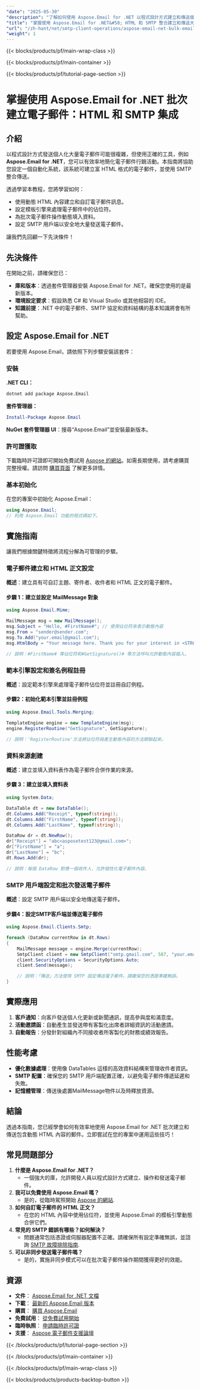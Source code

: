 ```yaml
---
"date": "2025-05-30"
"description": "了解如何使用 Aspose.Email for .NET 以程式設計方式建立和傳送個人化大量電子郵件。透過 HTML 和 SMTP 整合簡化您的電子郵件行銷活動。"
"title": "掌握使用 Aspose.Email for .NET&#58; HTML 和 SMTP 整合建立和傳送大量電子郵件"
"url": "/zh-hant/net/smtp-client-operations/aspose-email-net-bulk-email-html-smtp/"
"weight": 1
---
```


{{< blocks/products/pf/main-wrap-class >}}

{{< blocks/products/pf/main-container >}}

{{< blocks/products/pf/tutorial-page-section >}}
# 掌握使用 Aspose.Email for .NET 批次建立電子郵件：HTML 和 SMTP 集成

## 介紹

以程式設計方式發送個人化大量電子郵件可能很複雜，但使用正確的工具，例如 **Aspose.Email for .NET**，您可以有效率地簡化電子郵件行銷活動。本指南將協助您設定一個自動化系統，該系統可建立富 HTML 格式的電子郵件，並使用 SMTP 整合傳送。

透過學習本教程，您將學習如何：
- 使用動態 HTML 內容建立和自訂電子郵件訊息。
- 設定模板引擎來處理電子郵件中的佔位符。
- 為批次電子郵件操作動態填入資料。
- 設定 SMTP 用戶端以安全地大量發送電子郵件。

讓我們先回顧一下先決條件！

## 先決條件

在開始之前，請確保您已：
- **庫和版本**：透過套件管理器安裝 Aspose.Email for .NET。確保您使用的是最新版本。
- **環境設定要求**：假設熟悉 C# 和 Visual Studio 或其他相容的 IDE。
- **知識前提**：.NET 中的電子郵件、SMTP 協定和資料結構的基本知識將會有所幫助。

## 設定 Aspose.Email for .NET

若要使用 Aspose.Email，請依照下列步驟安裝該套件：

### 安裝

**.NET CLI：**

```bash
dotnet add package Aspose.Email
```

**套件管理器：**

```powershell
Install-Package Aspose.Email
```

**NuGet 套件管理器 UI**：搜尋“Aspose.Email”並安裝最新版本。

### 許可證獲取

下載臨時許可證即可開始免費試用 [Aspose 的網站](https://purchase.aspose.com/temporary-license/)。如需長期使用，請考慮購買完整授權。請訪問 [購買頁面](https://purchase.aspose.com/buy) 了解更多詳情。

### 基本初始化

在您的專案中初始化 Aspose.Email：

```csharp
using Aspose.Email;
// 利用 Aspose.Email 功能的程式碼如下。
```

## 實施指南

讓我們根據關鍵特徵將流程分解為可管理的步驟。

### 電子郵件建立和 HTML 正文設定

**概述**：建立具有可自訂主題、寄件者、收件者和 HTML 正文的電子郵件。

#### 步驟 1：建立並設定 MailMessage 對象

```csharp
using Aspose.Email.Mime;

MailMessage msg = new MailMessage();
msg.Subject = "Hello, #FirstName#"; // 使用佔位符來表示動態內容
msg.From = "sender@sender.com";
msg.To.Add("your.email@gmail.com");
msg.HtmlBody = "Your message here. Thank you for your interest in <STRONG>Aspose.Email</STRONG>.\nHave fun with it.<br><br>#GetSignature()#";

// 說明：#FirstName# 等佔位符和#GetSignature()# 等方法呼叫允許動態內容插入。
```

### 範本引擎設定和簽名例程註冊

**概述**：設定範本引擎來處理電子郵件佔位符並註冊自訂例程。

#### 步驟2：初始化範本引擎並註冊例程

```csharp
using Aspose.Email.Tools.Merging;

TemplateEngine engine = new TemplateEngine(msg);
engine.RegisterRoutine("GetSignature", GetSignature);

// 說明：'RegisterRoutine'方法將佔位符與產生動態內容的方法關聯起來。
```

### 資料來源創建

**概述**：建立並填入資料表作為電子郵件合併作業的來源。

#### 步驟 3：建立並填入資料表

```csharp
using System.Data;

DataTable dt = new DataTable();
dt.Columns.Add("Receipt", typeof(string));
dt.Columns.Add("FirstName", typeof(string));
dt.Columns.Add("LastName", typeof(string));

DataRow dr = dt.NewRow();
dr["Receipt"] = "abc<asposetest123@gmail.com>";
dr["FirstName"] = "a";
dr["LastName"] = "bc";
dt.Rows.Add(dr);

// 說明：每個 DataRow 對應一個收件人，允許個性化電子郵件內容。
```

### SMTP 用戶端設定和批次發送電子郵件

**概述**：設定 SMTP 用戶端以安全地傳送電子郵件。

#### 步驟4：設定SMTP客戶端並傳送電子郵件

```csharp
using Aspose.Email.Clients.Smtp;

foreach (DataRow currentRow in dt.Rows)
{
    MailMessage message = engine.Merge(currentRow);
    SmtpClient client = new SmtpClient("smtp.gmail.com", 587, "your.email@gmail.com", "your.password");
    client.SecurityOptions = SecurityOptions.Auto;
    client.Send(message);

    // 說明：「傳送」方法使用 SMTP 設定傳送電子郵件。請確保您的憑證準確無誤。
}
```

## 實際應用

1. **客戶通知**：向客戶發送個人化更新或新聞通訊，提高參與度和滿意度。
2. **活動邀請函**：自動產生並發送帶有客製化出席者詳細資訊的活動邀請。
3. **自動報告**：分發針對組織內不同接收者所客製化的財務或績效報告。

## 性能考慮

- **優化數據處理**：使用像 DataTables 這樣的高效資料結構來管理收件者資訊。
- **SMTP 配置**：確保您的 SMTP 用戶端配置正確，以避免電子郵件傳遞延遲和失敗。
- **記憶體管理**：傳送後處置MailMessage物件以及時釋放資源。

## 結論

透過本指南，您已經學會如何有效率地使用 Aspose.Email for .NET 批次建立和傳送包含動態 HTML 內容的郵件。立即嘗試在您的專案中運用這些技巧！

## 常見問題部分

1. **什麼是 Aspose.Email for .NET？**
   - 一個強大的庫，允許開發人員以程式設計方式建立、操作和發送電子郵件。
2. **我可以免費使用 Aspose.Email 嗎？**
   - 是的，從臨時駕照開始 [Aspose 的網站](https://purchase。aspose.com/temporary-license/).
3. **如何自訂電子郵件的 HTML 正文？**
   - 在您的 HTML 內容中使用佔位符，並使用 Aspose.Email 的模板引擎動態合併它們。
4. **常見的 SMTP 錯誤有哪些？如何解決？**
   - 問題通常包括憑證或伺服器配置不正確。請確保所有設定準確無誤，並諮詢 [SMTP 故障排除指南](https://support。aspose.com/hc/en-us/articles/360028228131-Aspose-Email-Common-Issues-and-Solutions).
5. **可以非同步發送電子郵件嗎？**
   - 是的，實施非同步模式可以在批次電子郵件操作期間獲得更好的效能。

## 資源

- **文件**： [Aspose.Email for .NET 文檔](https://reference.aspose.com/email/net/)
- **下載**： [最新的 Aspose.Email 版本](https://releases.aspose.com/email/net/)
- **購買**： [購買 Aspose.Email](https://purchase.aspose.com/buy)
- **免費試用**： [從免費試用開始](https://releases.aspose.com/email/net/)
- **臨時執照**： [申請臨時許可證](https://purchase.aspose.com/temporary-license/)
- **支援**： [Aspose 電子郵件支援論壇](https://forum.aspose.com/c/email/10)

{{< /blocks/products/pf/tutorial-page-section >}}

{{< /blocks/products/pf/main-container >}}

{{< /blocks/products/pf/main-wrap-class >}}

{{< blocks/products/products-backtop-button >}}